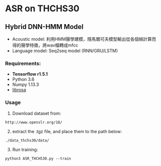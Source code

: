 # ASR on THCHS30
## Hybrid DNN-HMM Model
* Acoustic model: 利用HMM聲學建模，隱馬爾可夫模型輸出從各個幀計算而得的聲學特徵，將wav檔轉成mfcc
* Language model:  Seq2seq model (RNN/GRU/LSTM)

### Requirements: 
* **Tensorflow r1.5.1**
* Python 3.6
* Numpy 1.13.3
* [librosa](https://github.com/librosa/librosa)

### Usage
1. Download dataset from:
```
http://www.openslr.org/18/
```

2. extract the .tgz file, and place them to the path below: 
```
./data_thchs30/data/
```

3. Run training:
```
python3 ASR_THCHS30.py --train
```
